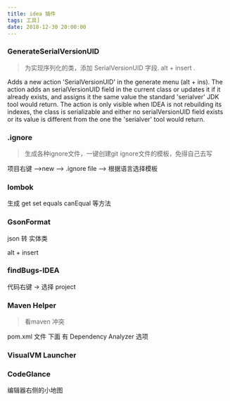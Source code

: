 ```yaml
---
title: idea 插件
tags: 工具]
date: 2018-12-30 20:00:00
---
```


###  GenerateSerialVersionUID

> 为实现序列化的类，添加 SerialVersionUID 字段. alt + insert .

Adds a new action 'SerialVersionUID' in the generate menu (alt + ins). The action adds an serialVersionUID field in the current class or updates it if it already exists, and assigns it the same value the standard 'serialver' JDK tool would return. The action is only visible when IDEA is not rebuilding its indexes, the class is serializable and either no serialVersionUID field exists or its value is different from the one the 'serialver' tool would return.

<!--more-->

### .ignore

> 生成各种ignore文件，一键创建git ignore文件的模板，免得自己去写

项目右键 ——>new  ——> .ignore file ——> 根据语言选择模板
### lombok

生成  get   set  equals  canEqual 等方法

### GsonFormat

json 转  实体类

alt + insert 

### findBugs-IDEA

代码右键  -> 选择 project 

### Maven Helper 

> 看maven 冲突

pom.xml 文件 下面 有 Dependency Analyzer 选项


### VisualVM Launcher

### CodeGlance

编辑器右侧的小地图